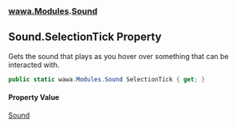 ### [wawa.Modules](wawa.Modules.md 'wawa.Modules').[Sound](Sound.md 'wawa.Modules.Sound')

## Sound.SelectionTick Property

Gets the sound that plays as you hover over something that can be interacted with.

```csharp
public static wawa.Modules.Sound SelectionTick { get; }
```

#### Property Value
[Sound](Sound.md 'wawa.Modules.Sound')